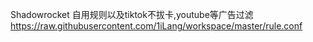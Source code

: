 Shadowrocket 自用规则以及tiktok不拔卡,youtube等广告过滤
https://raw.githubusercontent.com/1iLang/workspace/master/rule.conf
